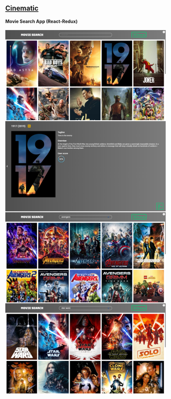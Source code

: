 ## [Cinematic](https://cinematic.netlify.com/)

#### Movie Search App (React-Redux)

![screenshot](./screenshots/screenshot-1.png)
![screenshot](./screenshots/screenshot-2.png)
![screenshot](./screenshots/screenshot-3.png)
![screenshot](./screenshots/screenshot-4.png)
